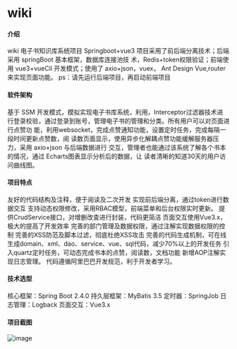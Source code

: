 # wiki

#### 介绍
wiki 电子书知识库系统项目
Springboot+vue3
项目采用了前后端分离技术；后端采用 springBoot 基本框架，数据库连接池技
术，Redis+token权限验证；前端使用 vue3+vueCil 开发模式；使用了 axio+json，vuex，
Ant Design Vue,router来实现页面功能。
ps：请先运行后端项目，再启动前端项目

#### 软件架构
基于 SSM 开发模式，模拟实现电子书库系统，利用，Interceptor过滤器技术进
行登录校验，通过登录到账号，管理电子书的管理和分类。所有用户可以对页面进行点赞功
能，利用websocket，完成点赞通知功能，设置定时任务，完成每隔一段时间更新点赞数，阅
读数页面显示，使用异步化解耦点赞功能缓解服务器压力，采用 axio+json 与后端数据进行
交互，管理者也能通过该系统了解各个书本的情况，通过 Echarts图表显示分析后的数据，让
读者清晰的知道30天的用户访问曲线图。


#### 项目特点
友好的代码结构及注释，便于阅读及二次开发
实现前后端分离，通过token进行数据交互
支持动态权限修改，采用RBAC模型，前端菜单和后台权限实时更新。
提供CrudService接口，对增删改查进行封装，代码更简洁
页面交互使用Vue3.x，极大的提高了开发效率
完善的部门管理及数据权限，通过注解实现数据权限的控制
完善的XSS防范及脚本过滤，彻底杜绝XSS攻击
完善的代码生成机制，可在线生成domain、xml、dao、service、vue、sql代码，减少70%以上的开发任务
引入quartz定时任务，可动态完成书本的点赞，阅读数，文档功能
新增AOP注解实现日志管理。
代码遵循阿里巴巴开发规范，利于开发者学习。



#### 技术选型
核心框架：Spring Boot 2.4.0
持久层框架：MyBatis 3.5
定时器：SpringJob
日志管理：Logback
页面交互：Vue3.x

#### 项目截图
![image](https://user-images.githubusercontent.com/116629035/197731503-be24179b-c997-4916-86d9-fdb87b1727a3.png)

